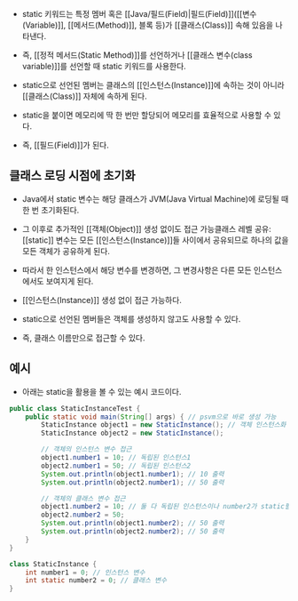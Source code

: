 - static 키워드는 특정 멤버 혹은 [[Java/필드(Field)|필드(Field)]]([[변수(Variable)]], [[메서드(Method)]], 블록 등)가 [[클래스(Class)]] 속해 있음을 나타낸다. 
- 즉, [[정적 메서드(Static Method)]]를 선언하거나 [[클래스 변수(class variable)]]를 선언할 때 static 키워드를 사용한다.

- static으로 선언된 멤버는 클래스의 [[인스턴스(Instance)]]에 속하는 것이 아니라 [[클래스(Class)]] 자체에 속하게 된다.
- static을 붙이면 메모리에 딱 한 번만 할당되어 메모리를 효율적으로 사용할 수 있다.
- 즉, [[필드(Field)]]가 된다.

## 클래스 로딩 시점에 초기화

- Java에서 static 변수는 해당 클래스가 JVM(Java Virtual Machine)에 로딩될 때 한 번 초기화된다. 

- 그 이후로 추가적인 [[객체(Object)]] 생성 없이도 접근 가능클래스 레벨 공유: [[static]] 변수는 모든 [[인스턴스(Instance)]]들 사이에서 공유되므로 하나의 값을 모든 객체가 공유하게 된다. 
- 따라서 한 인스턴스에서 해당 변수를 변경하면, 그 변경사항은 다른 모든 인스턴스에서도 보여지게 된다.

- [[인스턴스(Instance)]] 생성 없이 접근 가능하다.
- static으로 선언된 멤버들은 객체를 생성하지 않고도 사용할 수 있다.
- 즉, 클래스 이름만으로 접근할 수 있다.

## 예시

- 아래는 static을 활용을 볼 수 있는 예시 코드이다.

```java
public class StaticInstanceTest {
    public static void main(String[] args) { // psvm으로 바로 생성 가능
        StaticInstance object1 = new StaticInstance(); // 객체 인스턴스화
        StaticInstance object2 = new StaticInstance();

        // 객체의 인스턴스 변수 접근
        object1.number1 = 10; // 독립된 인스턴스1
        object2.number1 = 50; // 독립된 인스턴스2
        System.out.println(object1.number1); // 10 출력
        System.out.println(object2.number1); // 50 출력

        // 객체의 클래스 변수 접근
        object1.number2 = 10; // 둘 다 독립된 인스턴스이나 number2가 static필드 이므로 공유
        object2.number2 = 50;
        System.out.println(object1.number2); // 50 출력
        System.out.println(object2.number2); // 50 출력
    }
}

class StaticInstance {
	int number1 = 0; // 인스턴스 변수
	int static number2 = 0; // 클래스 변수
}
```
